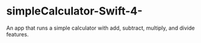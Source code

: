 # simpleCalculator-Swift-4-
An app that runs a simple calculator with add, subtract, multiply, and divide features.

